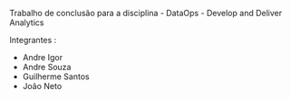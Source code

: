 Trabalho de conclusão para a disciplina - DataOps - Develop and Deliver Analytics

Integrantes :
- Andre Igor
- Andre Souza
- Guilherme Santos
- João Neto